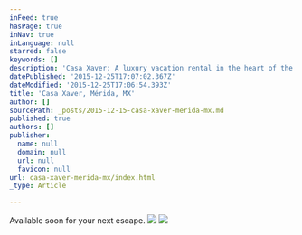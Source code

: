 ```yaml
---
inFeed: true
hasPage: true
inNav: true
inLanguage: null
starred: false
keywords: []
description: 'Casa Xaver: A luxury vacation rental in the heart of the vibrant Yucatán capital'
datePublished: '2015-12-25T17:07:02.367Z'
dateModified: '2015-12-25T17:06:54.393Z'
title: 'Casa Xaver, Mérida, MX'
author: []
sourcePath: _posts/2015-12-15-casa-xaver-merida-mx.md
published: true
authors: []
publisher:
  name: null
  domain: null
  url: null
  favicon: null
url: casa-xaver-merida-mx/index.html
_type: Article

---
```

Available soon for your next escape.
![](https://the-grid-user-content.s3-us-west-2.amazonaws.com/a98a8594-4da5-4558-a36f-897006979f2f.jpg)
![](https://the-grid-user-content.s3-us-west-2.amazonaws.com/53c1805d-eb6a-455e-8d45-0c7a71770c9e.jpg)